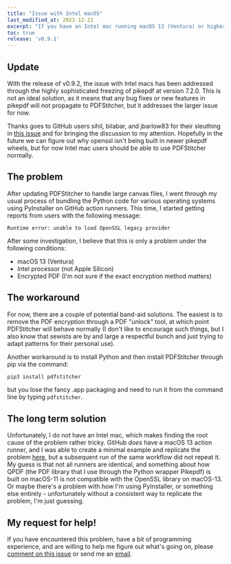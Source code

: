```yaml
---
title: "Issue with Intel macOS"
last_modified_at: 2023-12-23
excerpt: "If you have an Intel mac running macOS 13 (Ventura) or higher, there was an issue loading encrypted PDFs."
toc: true
release: 'v0.9.1'
---
```


## Update
With the release of v0.9.2, the issue with Intel macs has been addressed through the highly sophisticated freezing of pikepdf at version 7.2.0. This is not an ideal solution, as it means that any bug fixes or new features in pikepdf will not propagate to PDFStitcher, but it addresses the larger issue for now.

Thanks goes to GitHub users sihil, bilabar, and jbarlow83 for their sleuthing in [this issue](https://github.com/pikepdf/pikepdf/issues/520) and for bringing the discussion to my attention. Hopefully in the future we can figure out why openssl isn't being built in newer pikepdf wheels, but for now Intel mac users should be able to use PDFStitcher normally.

## The problem
After updating PDFStitcher to handle large canvas files, I went through my usual process of bundling the Python code for various operating systems using PyInstaller on GitHub action runners. This time, I started getting reports from users with the following message:

```
Runtime error: unable to load OpenSSL legacy provider
```

After some investigation, I believe that this is only a problem under the following conditions:

* macOS 13 (Ventura)
* Intel processor (not Apple Silicon)
* Encrypted PDF (I'm not sure if the exact encryption method matters)

## The workaround
For now, there are a couple of potential band-aid solutions. The easiest is to remove the PDF encryption through a PDF "unlock" tool, at which point PDFStitcher will behave normally (I don't like to encourage such things, but I also know that sewists are by and large a respectful bunch and just trying to adapt patterns for their personal use).

Another workaround is to install Python and then install PDFStitcher through pip via the command:

```bash
pip3 install pdfstitcher
```

but you lose the fancy .app packaging and need to run it from the command line by typing `pdfstitcher`.

## The long term solution
Unfortunately, I do not have an Intel mac, which makes finding the root cause of the problem rather tricky. GitHub *does* have a macOS 13 action runner, and I was able to create a minimal example and replicate the problem [here](https://github.com/cfcurtis/pdfstitcher/actions/runs/5868374229/job/15911100861#step:4:10), but a subsequent run of the same workflow did not repeat it. My guess is that not all runners are identical, and something about how QPDF (the PDF library that I use through the Python wrapper Pikepdf) is built on macOS-11 is not compatible with the OpenSSL library on macOS-13. Or maybe there's a problem with how I'm using PyInstaller, or something else entirely - unfortunately without a consistent way to replicate the problem, I'm just guessing.

## My request for help!
If you have encountered this problem, have a bit of programming experience, and are willing to help me figure out what's going on, please [comment on this issue](https://github.com/cfcurtis/pdfstitcher/issues/195) or send me an [email](mailto:ccurtis@mtroyal.ca).